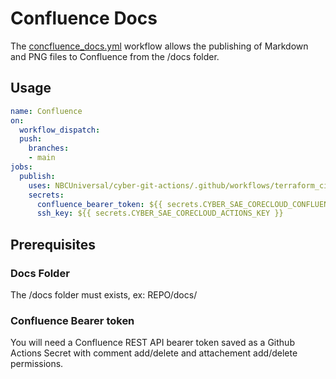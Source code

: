 # Confluence Docs

The [concfluence_docs.yml](/.github/workflows/confluence_docs.yml) workflow allows the publishing of Markdown and PNG files to Confluence from the /docs folder.

## Usage

```yml
name: Confluence
on:
  workflow_dispatch:
  push:
    branches:
    - main
jobs:
  publish:
    uses: NBCUniversal/cyber-git-actions/.github/workflows/terraform_cicd.yml@main
    secrets:
      confluence_bearer_token: ${{ secrets.CYBER_SAE_CORECLOUD_CONFLUENCE_TOKEN }}
      ssh_key: ${{ secrets.CYBER_SAE_CORECLOUD_ACTIONS_KEY }}
```

## Prerequisites

### Docs Folder

The /docs folder must exists, ex: REPO/docs/

### Confluence Bearer token

You will need a Confluence REST API bearer token saved as a Github Actions Secret with comment add/delete and attachement add/delete permissions.

